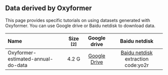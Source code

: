 ## Data derived by Oxyformer
This page provides specific tutorials on using datasets generated with Oxyformer. You can use Google drive or Baidu netdisk to download data. 

| Name          | Size <sup>[2]</sup> |  Google drive |                    Baidu netdisk                    |
| :---------------- | :--------------------: | :----------------------------------------------------------: | :----------------------------------------------------------: |
|Oxyformer-estimated-annual-do-data|4.2 G|[Google Drive]()|[Baidu netdisk](https://pan.baidu.com/s/1TfxJLOWH5jIN9RuTj6fpgw) extraction code:yo2r |
